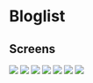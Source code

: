# Bloglist 

## Screens

![](https://res.cloudinary.com/ninaw/image/upload/c_scale,w_280/v1566737382/bloglist_1_atfz4p.png) ![](https://res.cloudinary.com/ninaw/image/upload/c_scale,w_280/v1566737382/bloglist_2_u0q9ee.png) ![](https://res.cloudinary.com/ninaw/image/upload/c_scale,w_280/v1566737382/bloglist_3_uc1mqa.png) ![](https://res.cloudinary.com/ninaw/image/upload/c_scale,w_280/v1566737382/bloglist_4_fzqj8o.png) ![](https://res.cloudinary.com/ninaw/image/upload/c_scale,w_280/v1566737382/bloglist_5_xusmwp.png) ![](https://res.cloudinary.com/ninaw/image/upload/c_scale,w_280/v1566737382/bloglist_6_po9xyd.png) ![](https://res.cloudinary.com/ninaw/image/upload/c_scale,w_280/v1566737383/bloglist_7_xfwose.png)
